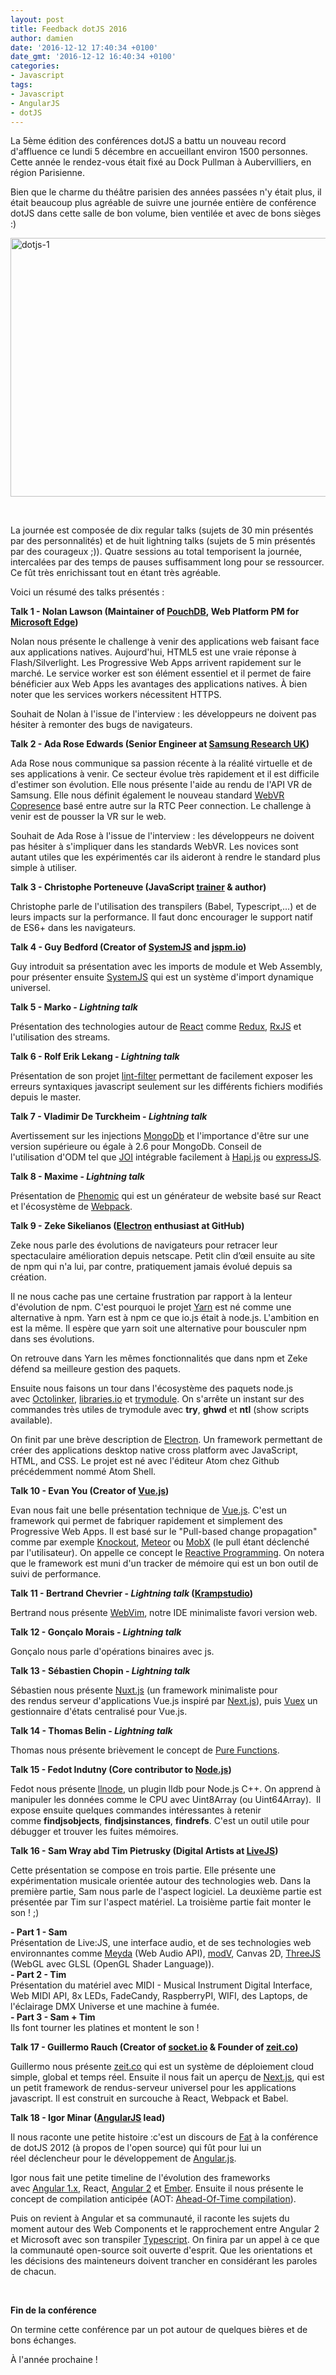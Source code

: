 ```yaml
---
layout: post
title: Feedback dotJS 2016
author: damien
date: '2016-12-12 17:40:34 +0100'
date_gmt: '2016-12-12 16:40:34 +0100'
categories:
- Javascript
tags:
- Javascript
- AngularJS
- dotJS
---
```


La 5ème édition des conférences dotJS a battu un nouveau record d'affluence ce lundi 5 décembre en accueillant environ 1500 personnes. Cette année le rendez-vous était fixé au Dock Pullman à Aubervilliers, en région Parisienne.

Bien que le charme du théâtre parisien des années passées n'y était plus, il était beaucoup plus agréable de suivre une journée entière de conférence dotJS dans cette salle de bon volume, bien ventilée et avec de bons sièges :)

<a href="http://blog.eleven-labs.com/wp-content/uploads/2016/12/dotjs-1.jpg"><img class="wp-image-2845 aligncenter" src="http://blog.eleven-labs.com/wp-content/uploads/2016/12/dotjs-1-300x224.jpg" alt="dotjs-1" width="554" height="414" /></a>

&nbsp;

La journée est composée de dix regular talks (sujets de 30 min présentés par des personnalités) et de huit lightning talks (sujets de 5 min présentés par des courageux ;)). Quatre sessions au total temporisent la journée, intercalées par des temps de pauses suffisamment long pour se ressourcer. Ce fût très enrichissant tout en étant très agréable.

Voici un résumé des talks présentés :

<strong>Talk 1 - Nolan Lawson (Maintainer of <a href="https://pouchdb.com/" target="_blank">PouchDB</a>, Web Platform PM for <a href="https://www.microsoft.com/en-us/windows/microsoft-edge" target="_blank">Microsoft Edge</a>)</strong>

Nolan nous présente le challenge à venir des applications web faisant face aux applications natives. Aujourd'hui, HTML5 est une vraie réponse à Flash/Silverlight. Les Progressive Web Apps arrivent rapidement sur le marché. Le service worker est son élément essentiel et il permet de faire bénéficier aux Web Apps les avantages des applications natives. À bien noter que les services workers nécessitent HTTPS.

Souhait de Nolan à l'issue de l'interview : les développeurs ne doivent pas hésiter à remonter des bugs de navigateurs.

<strong>Talk 2 - Ada Rose Edwards (Senior Engineer at <a href="http://www.samsung.com/us/aboutsamsung/samsung_electronics/business_area/rd_page/" target="_blank">Samsung Research UK</a>)</strong>

Ada Rose nous communique sa passion récente à la réalité virtuelle et de ses applications à venir. Ce secteur évolue très rapidement et il est difficile d'estimer son évolution. Elle nous présente l'aide au rendu de l'API VR de Samsung. Elle nous définit également le nouveau standard <a href="http://smus.com/copresence-webvr/">WebVR Copresence</a> basé entre autre sur la RTC Peer connection. Le challenge à venir est de pousser la VR sur le web.

Souhait de Ada Rose à l'issue de l'interview : les développeurs ne doivent pas hésiter à s'impliquer dans les standards WebVR. Les novices sont autant utiles que les expérimentés car ils aideront à rendre le standard plus simple à utiliser.

<strong>Talk 3 - Christophe Porteneuve (JavaScript <a href="http://delicious-insights.com/" target="_blank">trainer</a> &amp; author)</strong>

Christophe parle de l'utilisation des transpilers (Babel, Typescript,...) et de leurs impacts sur la performance. Il faut donc encourager le support natif de ES6+ dans les navigateurs.

<strong>Talk 4 - Guy Bedford (Creator of <a href="https://github.com/systemjs/systemjs" target="_blank">SystemJS</a> and <a href="http://jspm.io/" target="_blank">jspm.io</a>)</strong>

Guy introduit sa présentation avec les imports de module et Web Assembly, pour présenter ensuite <a href="https://github.com/systemjs/systemjs">SystemJS</a> qui est un système d'import dynamique universel.

<strong>Talk 5 - Marko - <em>Lightning talk</em></strong>

Présentation des technologies autour de <a href="https://facebook.github.io/react/">React</a> comme <a href="http://redux.js.org/">Redux</a>, <a href="https://github.com/Reactive-Extensions/RxJS">RxJS</a> et l'utilisation des streams.

<strong>Talk 6 - Rolf Erik Lekang - <em>Lightning talk</em></strong>

Présentation de son projet <a href="https://github.com/relekang/lint-filter">lint-filter</a> permettant de facilement exposer les erreurs syntaxiques javascript seulement sur les différents fichiers modifiés depuis le master.

<strong>Talk 7 - Vladimir De Turckheim - <em>Lightning talk</em></strong>

Avertissement sur les injections <a href="https://www.mongodb.com/fr">MongoDb</a> et l'importance d'être sur une version supérieure ou égale à 2.6 pour MongoDb. Conseil de l'utilisation d'ODM tel que <a href="https://github.com/hapijs/joi">JOI</a> intégrable facilement à <a href="https://hapijs.com/">Hapi.js</a> ou <a href="http://expressjs.com/fr/">expressJS</a>.

<strong>Talk 8 - Maxime - <em>Lightning talk</em></strong>

Présentation de <a href="https://github.com/MoOx/phenomic">Phenomic</a> qui est un générateur de website basé sur React et l'écosystème de <a href="https://webpack.github.io/docs/">Webpack</a>.

<strong>Talk 9 - Zeke Sikelianos (<a href="http://electron.atom.io/" target="_blank">Electron</a> enthusiast at GitHub)</strong>

Zeke nous parle des évolutions de navigateurs pour retracer leur spectaculaire amélioration depuis netscape. Petit clin d’œil ensuite au site de npm qui n'a lui, par contre, pratiquement jamais évolué depuis sa création.

Il ne nous cache pas une certaine frustration par rapport à la lenteur d'évolution de npm. C'est pourquoi le projet <a href="https://github.com/yarnpkg/yarn">Yarn</a> est né comme une alternative à npm. Yarn est à npm ce que io.js était à node.js. L'ambition en est la même. Il espère que yarn soit une alternative pour bousculer npm dans ses évolutions.

On retrouve dans Yarn les mêmes fonctionnalités que dans npm et Zeke défend sa meilleure gestion des paquets.

Ensuite nous faisons un tour dans l'écosystème des paquets node.js avec <a href="https://github.com/OctoLinker/browser-extension">Octolinker</a>, <a href="https://libraries.io/">libraries.io</a> et <a href="https://github.com/VictorBjelkholm/trymodule">trymodule</a>. On s'arrête un instant sur des commandes très utiles de trymodule avec <strong>try</strong>, <strong>ghwd</strong> et <strong>ntl</strong> (show scripts available).

On finit par une brève description de <a href="http://electron.atom.io/">Electron</a>. Un framework permettant de créer des applications desktop native cross platform avec JavaScript, HTML, and CSS. Le projet est né avec l'éditeur Atom chez Github précédemment nommé Atom Shell.

<strong>Talk 10 - Evan You (Creator of <a href="https://vuejs.org/" target="_blank">Vue.js</a>)</strong>

Evan nous fait une belle présentation technique de <a href="https://vuejs.org/">Vue.js</a>. C'est un framework qui permet de fabriquer rapidement et simplement des Progressive Web Apps. Il est basé sur le "Pull-based change propagation" comme par exemple <a href="http://knockoutjs.com/">Knockout</a>, <a href="https://www.meteor.com/">Meteor</a> ou <a href="https://github.com/mobxjs/mobx">MobX</a> (le pull étant déclenché par l'utilisateur). On appelle ce concept le <a href="https://en.wikipedia.org/wiki/Reactive_programming">Reactive Programming</a>. On notera que le framework est muni d'un tracker de mémoire qui est un bon outil de suivi de performance.

<strong>Talk 11 - Bertrand Chevrier - <em>Lightning talk</em> (<a href="https://github.com/krampstudio">Krampstudio</a>)</strong>

Bertrand nous présente <a href="https://github.com/vim-dist/webvim">WebVim</a>, notre IDE minimaliste favori version web.

<strong>Talk 12 - Gonçalo Morais - <em>Lightning talk</em></strong>

Gonçalo nous parle d'opérations binaires avec js.

<strong>Talk 13 - Sébastien Chopin - <em>Lightning talk</em></strong>

Sébastien nous présente <a href="https://github.com/nuxt/nuxt.js">Nuxt.js</a> (un framework minimaliste pour des rendus serveur d'applications Vue.js inspiré par <a href="https://zeit.co/blog/next">Next.js</a>), puis <a href="https://github.com/vuejs/vuex">Vuex</a> un gestionnaire d'états centralisé pour Vue.js.

<strong>Talk 14 - Thomas Belin - <em>Lightning talk</em></strong>

Thomas nous présente brièvement le concept de <a href="https://medium.com/javascript-scene/master-the-javascript-interview-what-is-a-pure-function-d1c076bec976#.n2y832zfz">Pure Functions</a>.

<strong>Talk 15 - Fedot Indutny (Core contributor to <a href="https://nodejs.org/en/" target="_blank">Node.js</a>)</strong>

Fedot nous présente <a href="https://github.com/nodejs/llnode">llnode</a>, un plugin lldb pour Node.js C++. On apprend à manipuler les données comme le CPU avec Uint8Array (ou Uint64Array).  Il expose ensuite quelques commandes intéressantes à retenir comme <strong>findjsobjects</strong>, <strong>findjsinstances</strong>, <strong>findrefs</strong>. C'est un outil utile pour débugger et trouver les fuites mémoires.

<strong>Talk 16 - Sam Wray abd Tim Pietrusky (Digital Artists at <a href="http://webvj.ninja/" target="_blank">LiveJS</a>)</strong>

Cette présentation se compose en trois partie. Elle présente une expérimentation musicale orientée autour des technologies web. Dans la première partie, Sam nous parle de l'aspect logiciel. La deuxième partie est présentée par Tim sur l'aspect matériel. La troisième partie fait monter le son ! ;)

<strong>- Part 1 - Sam</strong><br />
Présentation de Live:JS, une interface audio, et de ses technologies web environnantes comme <a href="https://github.com/hughrawlinson/meyda">Meyda</a> (Web Audio API), <a href="https://github.com/2xAA/modV">modV</a>, Canvas 2D, <a href="https://threejs.org/">ThreeJS</a> (WebGL avec GLSL (OpenGL Shader Language)).<br />
<strong>- Part 2 - Tim</strong><br />
Présentation du matériel avec MIDI - Musical Instrument Digital Interface, Web MIDI API, 8x LEDs, FadeCandy, RaspberryPI, WIFI, des Laptops, de l'éclairage DMX Universe et une machine à fumée.<br />
<strong>- Part 3 - Sam + Tim</strong><br />
Ils font tourner les platines et montent le son !

<strong>Talk 17 - Guillermo Rauch (Creator of <a href="http://socket.io/" target="_blank">socket.io</a> &amp; Founder of <a href="https://zeit.co/" target="_blank">zeit.co</a>)</strong>

Guillermo nous présente <a href="https://zeit.co/">zeit.co</a> qui est un système de déploiement cloud simple, global et temps réel. Ensuite il nous fait un aperçu de <a href="https://zeit.co/blog/next">Next.js</a>, qui est un petit framework de rendus-serveur universel pour les applications javascript. Il est construit en surcouche à React, Webpack et Babel.

<strong>Talk 18 - Igor Minar (<a href="https://angularjs.org/" target="_blank">AngularJS</a> lead)</strong>

Il nous raconte une petite histoire :c'est un discours de <a href="https://github.com/fat">Fat</a> à la conférence de dotJS 2012 (à propos de l'open source) qui fût pour lui un réel déclencheur pour le développement de <a href="https://angularjs.org/">Angular.js</a>.

Igor nous fait une petite timeline de l'évolution des frameworks avec <a href="https://angularjs.org/">Angular 1.x</a>, React, <a href="https://angular.io/">Angular 2</a> et <a href="http://emberjs.com/">Ember</a>. Ensuite il nous présente le concept de compilation anticipée (AOT: <a href="https://en.wikipedia.org/wiki/Ahead-of-time_compilation">Ahead-Of-Time compilation</a>).

Puis on revient à Angular et sa communauté, il raconte les sujets du moment autour des Web Components et le rapprochement entre Angular 2 et Microsoft avec son transpiler <a href="https://www.typescriptlang.org/">Typescript</a>. On finira par un appel à ce que la communauté open-source soit ouverte d'esprit. Que les orientations et les décisions des mainteneurs doivent trancher en considérant les paroles de chacun.

&nbsp;

<strong>Fin de la conférence</strong>

On termine cette conférence par un pot autour de quelques bières et de bons échanges.

À l'année prochaine !


